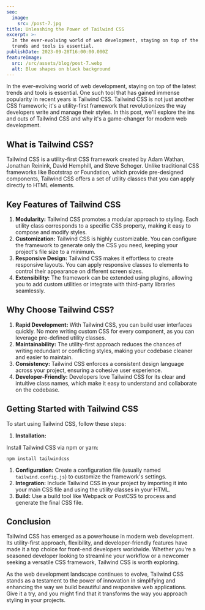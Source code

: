 ```yaml
---
seo:
  image:
    src: /post-7.jpg
title: Unleashing the Power of Tailwind CSS
excerpt: >-
  In the ever-evolving world of web development, staying on top of the latest
  trends and tools is essential.
publishDate: 2023-09-28T16:00:00.000Z
featureImage:
  src: /src/assets/blog/post-7.webp
  alt: Blue shapes on black background
---
```


In the ever-evolving world of web development, staying on top of the latest trends and tools is essential. One such tool that has gained immense popularity in recent years is Tailwind CSS. Tailwind CSS is not just another CSS framework; it's a utility-first framework that revolutionizes the way developers write and manage their styles. In this post, we'll explore the ins and outs of Tailwind CSS and why it's a game-changer for modern web development.

## What is Tailwind CSS?

Tailwind CSS is a utility-first CSS framework created by Adam Wathan, Jonathan Reinink, David Hemphill, and Steve Schoger. Unlike traditional CSS frameworks like Bootstrap or Foundation, which provide pre-designed components, Tailwind CSS offers a set of utility classes that you can apply directly to HTML elements.

## Key Features of Tailwind CSS

1. **Modularity:** Tailwind CSS promotes a modular approach to styling. Each utility class corresponds to a specific CSS property, making it easy to compose and modify styles.
2. **Customization:** Tailwind CSS is highly customizable. You can configure the framework to generate only the CSS you need, keeping your project's file size to a minimum.
3. **Responsive Design:** Tailwind CSS makes it effortless to create responsive layouts. You can apply responsive classes to elements to control their appearance on different screen sizes.
4. **Extensibility:** The framework can be extended using plugins, allowing you to add custom utilities or integrate with third-party libraries seamlessly.

## Why Choose Tailwind CSS?

1. **Rapid Development:** With Tailwind CSS, you can build user interfaces quickly. No more writing custom CSS for every component, as you can leverage pre-defined utility classes.
2. **Maintainability:** The utility-first approach reduces the chances of writing redundant or conflicting styles, making your codebase cleaner and easier to maintain.
3. **Consistency:** Tailwind CSS enforces a consistent design language across your project, ensuring a cohesive user experience.
4. **Developer-Friendly:** Developers love Tailwind CSS for its clear and intuitive class names, which make it easy to understand and collaborate on the codebase.

## Getting Started with Tailwind CSS

To start using Tailwind CSS, follow these steps:

1. **Installation:**

Install Tailwind CSS via npm or yarn:

```
npm install tailwindcss
```

1. **Configuration:** Create a configuration file (usually named `tailwind.config.js`) to customize the framework's settings.
2. **Integration:** Include Tailwind CSS in your project by importing it into your main CSS file and using the utility classes in your HTML.
3. **Build:** Use a build tool like Webpack or PostCSS to process and generate the final CSS file.

## Conclusion

Tailwind CSS has emerged as a powerhouse in modern web development. Its utility-first approach, flexibility, and developer-friendly features have made it a top choice for front-end developers worldwide. Whether you're a seasoned developer looking to streamline your workflow or a newcomer seeking a versatile CSS framework, Tailwind CSS is worth exploring.

As the web development landscape continues to evolve, Tailwind CSS stands as a testament to the power of innovation in simplifying and enhancing the way we build beautiful and responsive web applications. Give it a try, and you might find that it transforms the way you approach styling in your projects.
